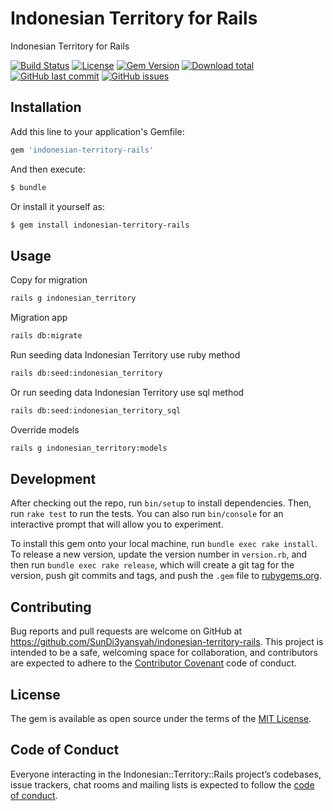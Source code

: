 # Indonesian Territory for Rails

Indonesian Territory for Rails

[![Build Status](https://travis-ci.com/SunDi3yansyah/indonesian-territory-rails.svg)](https://travis-ci.com/SunDi3yansyah/indonesian-territory-rails)
[![License](https://img.shields.io/github/license/SunDi3yansyah/indonesian-territory-rails.svg)](LICENSE)
[![Gem Version](https://badge.fury.io/rb/indonesian-territory-rails.svg)](https://badge.fury.io/rb/indonesian-territory-rails)
[![Download total](https://img.shields.io/gem/dt/indonesian-territory-rails.svg?style=flat)](https://badge.fury.io/rb/indonesian-territory-rails)
[![GitHub last commit](https://img.shields.io/github/last-commit/SunDi3yansyah/indonesian-territory-rails.svg)](https://github.com/SunDi3yansyah/indonesian-territory-rails/commits/master)
[![GitHub issues](https://img.shields.io/github/issues/SunDi3yansyah/indonesian-territory-rails.svg)](https://github.com/SunDi3yansyah/indonesian-territory-rails/issues)


## Installation

Add this line to your application's Gemfile:

```ruby
gem 'indonesian-territory-rails'
```

And then execute:

```bash
$ bundle
```

Or install it yourself as:

```bash
$ gem install indonesian-territory-rails
```

## Usage

Copy for migration
```bash
rails g indonesian_territory
```

Migration app
```bash
rails db:migrate
```

Run seeding data Indonesian Territory use ruby method
```bash
rails db:seed:indonesian_territory
```

Or run seeding data Indonesian Territory use sql method
```bash
rails db:seed:indonesian_territory_sql
```

Override models
```bash
rails g indonesian_territory:models
```


## Development

After checking out the repo, run `bin/setup` to install dependencies. Then, run `rake test` to run the tests. You can also run `bin/console` for an interactive prompt that will allow you to experiment.

To install this gem onto your local machine, run `bundle exec rake install`. To release a new version, update the version number in `version.rb`, and then run `bundle exec rake release`, which will create a git tag for the version, push git commits and tags, and push the `.gem` file to [rubygems.org](https://rubygems.org).


## Contributing

Bug reports and pull requests are welcome on GitHub at https://github.com/SunDi3yansyah/indonesian-territory-rails. This project is intended to be a safe, welcoming space for collaboration, and contributors are expected to adhere to the [Contributor Covenant](http://contributor-covenant.org) code of conduct.


## License

The gem is available as open source under the terms of the [MIT License](https://opensource.org/licenses/MIT).


## Code of Conduct

Everyone interacting in the Indonesian::Territory::Rails project’s codebases, issue trackers, chat rooms and mailing lists is expected to follow the [code of conduct](https://github.com/[USERNAME]/indonesian-territory-rails/blob/master/CODE_OF_CONDUCT.md).
